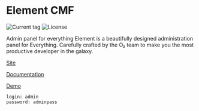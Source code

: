 # Element CMF
![Current tag](https://img.shields.io/github/v/tag/odvapro/element.svg?color=blueviolet)
![License](https://img.shields.io/github/license/odvapro/element)

Admin panel for everything
Element is a beautifully designed administration panel for Everything. Carefully crafted by the O₂ team to make you the most productive developer in the galaxy.

[Site](/documentation)

[Documentation](https://element.odva.pro/docs/)

[Demo](https://element-demo.odva.pro/element/)

```
login: admin
password: adminpass
```